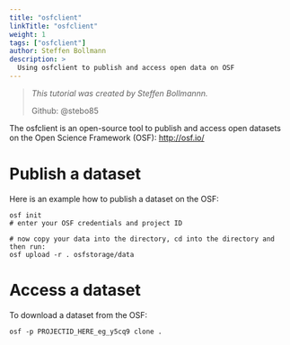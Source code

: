 ```yaml
---
title: "osfclient"
linkTitle: "osfclient"
weight: 1
tags: ["osfclient"]
author: Steffen Bollmann
description: >
  Using osfclient to publish and access open data on OSF
---
```


> _This tutorial was created by Steffen Bollmannn._
>
> Github: @stebo85

The osfclient is an open-source tool to publish and access open datasets on the Open Science Framework (OSF): http://osf.io/

# Publish a dataset

Here is an example how to publish a dataset on the OSF:
```
osf init
# enter your OSF credentials and project ID

# now copy your data into the directory, cd into the directory and then run:
osf upload -r . osfstorage/data

```


# Access a dataset

To download a dataset from the OSF:
```
osf -p PROJECTID_HERE_eg_y5cq9 clone .
```